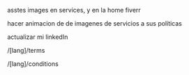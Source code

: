 asstes images en services, y en la home fiverr

hacer animacion de de imagenes de servicios a sus políticas

actualizar mi linkedIn

/[lang]/terms

/[lang]/conditions